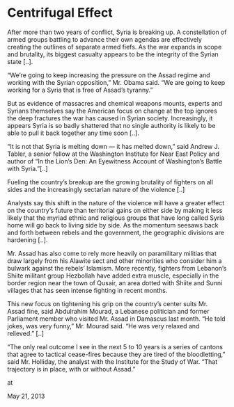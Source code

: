 # Centrifugal Effect
After more than two years of conflict, Syria is breaking up. A 
constellation of armed groups battling to advance their own agendas are 
effectively creating the outlines of separate armed fiefs. As the war 
expands in scope and brutality, its biggest casualty appears to be the 
integrity of the Syrian state [..].


“We’re going to keep increasing the pressure on the Assad regime and 
working with the Syrian opposition,” Mr. Obama said. “We are going to 
keep working for a Syria that is free of Assad’s tyranny.” 



But as evidence of massacres and chemical weapons mounts, experts and 
Syrians themselves say the American focus on change at the top ignores 
the deep fractures the war has caused in Syrian society. Increasingly, 
it appears Syria is so badly shattered that no single authority is 
likely to be able to pull it back together any time soon [..]. 


“It is not that Syria is melting down — it has melted down,” said Andrew
 J. Tabler, a senior fellow at the Washington Institute for Near East 
Policy and author of “In the Lion’s Den: An Eyewitness Account of 
Washington’s Battle with Syria.”[..]

Fueling the country’s breakup are the growing brutality of fighters on 
all sides and the increasingly sectarian nature of the violence [..]  


Analysts say this shift in the nature of the violence will have a 
greater effect on the country’s future than territorial gains on either 
side by making it less likely that the myriad ethnic and religious 
groups that have long called Syria home will go back to living side by 
side. As the momentum seesaws back and forth between rebels and the 
government, the geographic divisions are hardening [..]. 



Mr. Assad has also come to rely more heavily on paramilitary militias 
that draw largely from his Alawite sect and other minorities who 
consider him a bulwark against the rebels’ Islamism. More recently, 
fighters from Lebanon’s Shiite militant group Hezbollah have added extra
 muscle, especially in the border region near the town of Qusair, an 
area dotted with Shiite and Sunni villages that has seen intense 
fighting in recent months. 



This new focus on tightening his grip on the country’s center suits Mr. 
Assad fine, said Abdulrahim Mourad, a Lebanese politician and former 
Parliament member who visited Mr. Assad in Damascus last month. “He told jokes, was very funny,” Mr. Mourad said. “He was very relaxed and relieved.” [..]



“The only real outcome I see in the next 5 to 10 years is a series of 
cantons that agree to tactical cease-fires because they are tired of the
 bloodletting,” said Mr. Holliday, the analyst with the Institute for 
the Study of War. “That trajectory is in place, with or without Assad.” 
       










at

May 21, 2013















